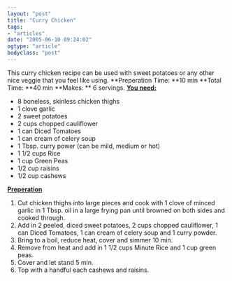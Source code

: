 ```yaml
---
layout: "post"
title: "Curry Chicken"
tags: 
- "articles"
date: "2005-06-10 09:24:02"
ogtype: "article"
bodyclass: "post"
---
```


<span class="Text1">This curry chicken recipe can be used with sweet potatoes or any other nice veggie that you feel like using. **Preperation Time: **10 min **Total Time: **40 min **Makes: ** 6 servings. **<span style="text-decoration: underline">You need:</span>**</span>

- 8 boneless, skinless chicken thighs
- 1 clove garlic
- 2 sweet potatoes
- 2 cups chopped cauliflower
- 1 can Diced Tomatoes
- 1 can cream of celery soup
- 1 Tbsp. curry power (can be mild, medium or hot)
- 1 1/2 cups Rice
- 1 cup Green Peas
- 1/2 cup raisins
- 1/2 cup cashews

<span style="text-decoration: underline">**Preperation**</span>

1. Cut chicken thighs into large pieces and cook with 1 clove of minced garlic in 1 Tbsp. oil in a large frying pan until browned on both sides and cooked through.
2. Add in 2 peeled, diced sweet potatoes, 2 cups chopped cauliflower, 1 can Diced Tomatoes, 1 can cream of celery soup and 1 curry powder.
3. Bring to a boil, reduce heat, cover and simmer 10 min.
4. Remove from heat and add in 1 1/2 cups Minute Rice and 1 cup green peas.
5. Cover and let stand 5 min.
6. Top with a handful each cashews and raisins.